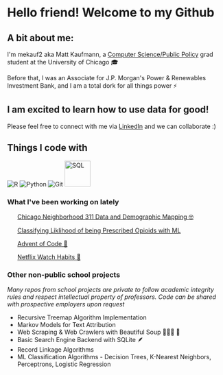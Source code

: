 # Hello friend! Welcome to my Github

## A bit about me:
I'm mekauf2 aka Matt Kaufmann, a <a href = 'https://capp.uchicago.edu/'>Computer Science/Public Policy<a> grad student at the University of Chicago 🎓
</p> 
Before that, I was an Associate for J.P. Morgan's Power & Renewables Investment Bank, and I am a total dork for all things power ⚡

## I am excited to learn how to use data for good!
</p>
Please feel free to connect with me via <a href = 'https://www.linkedin.com/in/kaufmannmatthew/'> LinkedIn<a> and we can collaborate :)

## Things I code with
<p>
  <img alt ="R" src = "https://img.shields.io/badge/-R-276DC3?logo=r&logoColor=white&style=for-the-badge&logoWidth=30" />
  <img alt="Python" src = "https://img.shields.io/badge/-Python-3776AB?logo=python&logoColor=white&style=for-the-badge" />
  <img alt="Git" src = "https://img.shields.io/badge/-Git-F05032?logo=git&logoColor=white&style=for-the-badge" />
  <img alt="SQL" width="60px" src="https://banner2.cleanpng.com/20180526/oqt/kisspng-microsoft-sql-server-mysql-database-logo-5b098c6ebad6d7.7316225815273524307653.jpg" />

</p>
  
  <h3>What I've been working on lately</h3>
  <ul>
      <a href = "https://github.com/mekauf2/proj-311_service_mapping_veam">Chicago Neighborhood 311 Data and Demographic Mapping 🤓</a>
  </p>
      <a href = "https://github.com/mekauf2/classifying-opioid-use">Classifying Liklihood of being Prescribed Opioids with ML </a>
  </p>
      <a href = "https://github.com/mekauf2/advent-of-code">Advent of Code 🎄</a>
  </p>
      <a href = "https://github.com/mekauf2/netflix_watch_habits">Netflix Watch Habits 🎥</a>
  </ul>

</p>

  <h3> Other non-public school projects </h3>
  <i> Many repos from school projects are private to follow academic integrity rules and respect intellectual property of professors. Code can be shared with prospective employers upon request</i>
  </p>
<ul>
    <li>Recursive Treemap Algorithm Implementation</li>
    <li>Markov Models for Text Attribution</li>
    <li>Web Scraping & Web Crawlers with Beautiful Soup 💁🏻‍♂️ 🍜</li>
    <li>Basic Search Engine Backend with SQLite 🪶</li>
    <li>Record Linkage Algorithms</li>
    <li>ML Classification Algorithms - Decision Trees, K-Nearest Neighbors, Perceptrons, Logistic Regression</li>
  </ul>

